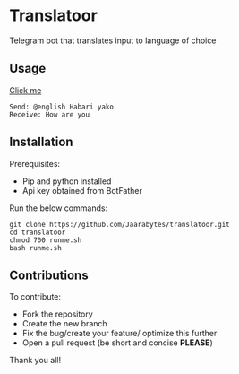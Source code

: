 # Translatoor


Telegram bot that translates input to language of choice

## Usage

[Click me](https://t.me/translat0o0r_bot)

```
Send: @english Habari yako
Receive: How are you
```

## Installation

Prerequisites:
- Pip and python installed
- Api key obtained from BotFather

Run the below commands:
```
git clone https://github.com/Jaarabytes/translatoor.git
cd translatoor
chmod 700 runme.sh
bash runme.sh
```

## Contributions

To contribute:
- Fork the repository
- Create the new branch
- Fix the bug/create your feature/ optimize this further
- Open a pull request (be short and concise **PLEASE**)


Thank you all!
